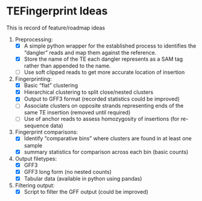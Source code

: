 # TEFingerprint Ideas

This is record of feature/roadmap ideas 

1. Preprocessing:
	- [x] A simple python wrapper for the established process to identifies the “dangler” reads and  map them against the reference. 
	- [x] Store the name of the TE each dangler represents as a SAM tag rather than appended to the name.
	- 	[ ] Use soft clipped reads to get more accurate location of insertion

2. Fingerprinting:
	- [x] Basic “flat” clustering
	- [x] Hierarchical clustering to split close/nested clusters
	- [x] Output to GFF3 format (recorded statistics could be improved)
	- [ ] Associate clusters on opposite strands representing ends of the same TE insertion (removed until required)
	- [ ] Use of anchor reads to assess homozygosity of insertions (for re-sequence data)

3. Fingerprint comparisons:
	- [x] Identify “comparative bins” where clusters are found in at least one sample
	- [x] summary statistics for comparison across each bin (basic counts)
4. Output filetypes:
	- [x] GFF3
	- [x] GFF3 long form (no nested counts)
	- [x] Tabular data (available in python using pandas)
4. Filtering output:
	- [x] Script to filter the GFF output (could be improved)
